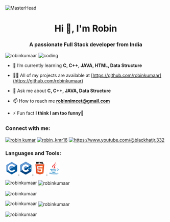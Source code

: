 ![MasterHead](https://camo.githubusercontent.com/12e5f2b182da4b52850b29bb09e8ba3e92b0ac2c0bd121de7dfcbb291fbbd525/68747470733a2f2f692e70696e696d672e636f6d2f6f726967696e616c732f37372f63612f61332f37376361613332383834643733356434333961646534356261333766656166322e676966)
<h1 align="center">Hi 👋, I'm Robin</h1>
<h3 align="center">A passionate Full Stack developer from India</h3>

<img align="right" alt="coding" width="400" src="https://miro.medium.com/max/828/0*7Q3yvSIv_t0ioJ-Z.gif"> 

<p align="left"> <img src="https://komarev.com/ghpvc/?username=robinkumaar&label=Profile%20views&color=0e75b6&style=flat" alt="robinkumaar" /> </p>

- 🌱 I’m currently learning **C, C++, JAVA, HTML, Data Structure**

- 👨‍💻 All of my projects are available at [https://github.com/robinkumaar](https://github.com/robinkumaar)

- 💬 Ask me about **C, C++, JAVA, Data Structure**

- 📫 How to reach me **robinnimcet@gmail.com**

- ⚡ Fun fact **I think I am too funny🤣**

<h3 align="left">Connect with me:</h3>
<p align="left">
<a href="https://linkedin.com/in/robin kumar" target="blank"><img align="center" src="https://raw.githubusercontent.com/rahuldkjain/github-profile-readme-generator/master/src/images/icons/Social/linked-in-alt.svg" alt="robin kumar" height="30" width="40" /></a>
<a href="https://instagram.com/robin_kmr16" target="blank"><img align="center" src="https://raw.githubusercontent.com/rahuldkjain/github-profile-readme-generator/master/src/images/icons/Social/instagram.svg" alt="robin_kmr16" height="30" width="40" /></a>
  <a href="www.youtube.com/c/https://www.youtube.com/@blackhatjr.332" target="blank"><img align="center" src="https://raw.githubusercontent.com/rahuldkjain/github-profile-readme-generator/master/src/images/icons/Social/youtube.svg" alt="https://www.youtube.com/@blackhatjr.332" height="30" width="40" /></a>
  
</p>

<h3 align="left">Languages and Tools:</h3>
<p align="left"> <a href="https://www.cprogramming.com/" target="_blank" rel="noreferrer"> <img src="https://raw.githubusercontent.com/devicons/devicon/master/icons/c/c-original.svg" alt="c" width="40" height="40"/> </a> <a href="https://www.w3schools.com/cpp/" target="_blank" rel="noreferrer"> <img src="https://raw.githubusercontent.com/devicons/devicon/master/icons/cplusplus/cplusplus-original.svg" alt="cplusplus" width="40" height="40"/> </a> <a href="https://www.w3.org/html/" target="_blank" rel="noreferrer"> <img src="https://raw.githubusercontent.com/devicons/devicon/master/icons/html5/html5-original-wordmark.svg" alt="html5" width="40" height="40"/> </a> <a href="https://www.java.com" target="_blank" rel="noreferrer"> <img src="https://raw.githubusercontent.com/devicons/devicon/master/icons/java/java-original.svg" alt="java" width="40" height="40"/> </a> </p>

<p><img align="left" src="https://github-readme-stats.vercel.app/api/top-langs?username=robinkumaar&show_icons=true&locale=en&layout=compact" alt="robinkumaar" /></p>

<p>&nbsp;<img align="center" src="https://github-readme-stats.vercel.app/api?username=robinkumaar&show_icons=true&locale=en" alt="robinkumaar" /></p>

<p><img align="center" src="https://github-readme-streak-stats.herokuapp.com/?user=robinkumaar&" alt="robinkumaar" /></p>


<p><img align="left" src="https://github-readme-stats.vercel.app/api/top-langs?username=robinkumaar&show_icons=true&locale=en&layout=compact" alt="robinkumaar" /></p>

<p>&nbsp;<img align="center" src="https://github-readme-stats.vercel.app/api?username=robinkumaar&show_icons=true&locale=en" alt="robinkumaar" /></p>

<p><img align="center" src="https://github-readme-streak-stats.herokuapp.com/?user=robinkumaar&" alt="robinkumaar" /></p>
